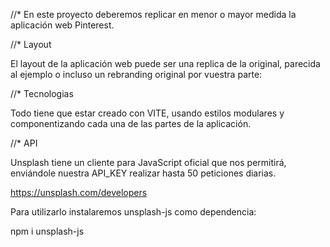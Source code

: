 



//* En este proyecto deberemos replicar en menor o mayor medida la aplicación web Pinterest.

//* Layout

El layout de la aplicación web puede ser una replica de la original, parecida al ejemplo o incluso un rebranding original por vuestra parte:


//* Tecnologias

Todo tiene que estar creado con VITE, usando estilos modulares y componentizando cada una de las partes de la aplicación.


//* API



Unsplash tiene un cliente para JavaScript oficial que nos permitirá, enviándole nuestra API_KEY realizar hasta 50 peticiones diarias.



https://unsplash.com/developers



Para utilizarlo instalaremos unsplash-js como dependencia:



npm i unsplash-js




